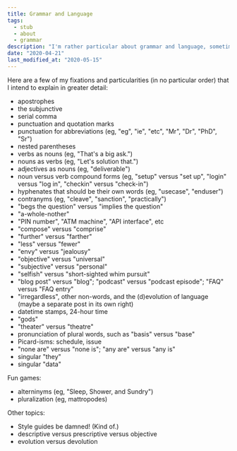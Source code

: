 ```yaml
---
title: Grammar and Language
tags:
  - stub
  - about
  - grammar
description: "I'm rather particular about grammar and language, sometimes in pretty unconventional ways."
date: "2020-04-21"
last_modified_at: "2020-05-15"
---
```


Here are a few of my fixations and particularities (in no particular order) that I intend to explain in greater detail:

* apostrophes
* the subjunctive
* serial comma
* punctuation and quotation marks
* punctuation for abbreviations (eg, "eg", "ie", "etc", "Mr", "Dr", "PhD", "Sr")
* nested parentheses
* verbs as nouns (eg, "That's a big ask.")
* nouns as verbs (eg, "Let's solution that.")
* adjectives as nouns (eg, "deliverable")
* noun versus verb compound forms (eg, "setup" versus "set up", "login" versus "log in", "checkin" versus "check-in")
* hyphenates that should be their own words (eg, "usecase", "enduser")
* contranyms (eg, "cleave", "sanction", "practically")
* "begs the question" versus "implies the question"
* "a-whole-nother"
* "PIN number", "ATM machine", "API interface", etc
* "compose" versus "comprise"
* "further" versus "farther"
* "less" versus "fewer"
* "envy" versus "jealousy"
* "objective" versus "universal"
* "subjective" versus "personal"
* "selfish" versus "short-sighted whim pursuit"
* "blog post" versus "blog"; "podcast" versus "podcast episode"; "FAQ" versus "FAQ entry"
* "irregardless", other non-words, and the (d)evolution of language (maybe a separate post in its own right)
* datetime stamps, 24-hour time
* "gods"
* "theater" versus "theatre"
* pronunciation of plural words, such as "basis" versus "base"
* Picard-isms: schedule, issue
* "none are" versus "none is"; "any are" versus "any is"
* singular "they"
* singular "data"

Fun games:

* alterninyms (eg, "Sleep, Shower, and Sundry")
* pluralization (eg, mattropodes)

Other topics:

* Style guides be damned! (Kind of.)
* descriptive versus prescriptive versus objective
* evolution versus devolution
